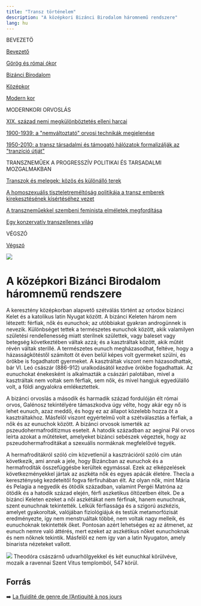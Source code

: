 ```yaml
---
title: "Transz történelem"
description: "A középkori Bizánci Birodalom háromnemű rendszere"
lang: hu
---
```


<div class="floating-columns">

<div class="floating-bar">

BEVEZETÖ

[Bevezető](/#/entry?id=transz-tortenelem)

[Görög és római ókor](/#/entry?id=transz-tortenelem-gorog-es-romai-okor)

[Bizánci Birodalom](/#/entry?id=transz-tortenelem-bizanci-birodalom)

[Középkor](/#/entry?id=transz-tortenelem-kozepkor)

[Modern kor](/#/entry?id=transz-tortenelem-modern-kor)

MODERNKORI ORVOSLÁS

[XIX. század nemi megkülönböztetés elleni harcai](/#/entry?id=transz-tortenelem-xix-szazad)

[1900-1939: a "nemváltoztató" orvosi technikák megjelenése](/#/entry?id=transz-tortenelem-nemvaltoztato-orvosi-technikak-megjelenese)

[1950-2010: a transz társadalmi és támogató hálózatok formalizálják az "tranzíció útját"](/#/entry?id=transz-tortenelem-xx-szazad)

TRANSZNEMŰEK A PROGRESSZÍV POLITIKAI ÉS TARSADALMI MOZGALMAKBAN

[Transzok és melegek: közös és különálló terek](/#/entry?id=transz-tortenelem-transzok-es-melegek)

[A homoszexuális tiszteletreméltóság politikája a transz emberek kirekesztésének kísértéséhez vezet](/#/entry?id=transz-tortenelem-meleg-tisztelet-transz-kirekesztes)

[A transzneműekkel szembeni feminista elméletek megfordítása](/#/entry?id=transz-tortenelem-feminista-elmeletek-megforditasa)

[Egy konzervatív transzellenes világ](/#/entry?id=transz-tortenelem-konzervativ-transzellenes-vilag)

VÉGSZÓ

[Végszó](/#/entry?id=transz-tortenelem-konkluzio)


</div>

<div class="wiki-content">

<div class="header-image"><img src="assets/images/undraw_moving.svg" /></div>

# A középkori Bizánci Birodalom háromnemű rendszere

A keresztény középkorban alapvető szétválás történt az ortodox bizánci Kelet és a katolikus latin Nyugat között. A bizánci Keleten három nem létezett: férfiak, nők és eunuchok; az utóbbiakat gyakran androgünnek is nevezik. Különbséget tettek a természetes eunuchok között, akik valamilyen születési rendellenesség miatt sterilnek születtek, vagy baleset vagy betegség következtében váltak azzá; és a kasztráltak között, akik műtét révén váltak sterillé. A természetes eunuch megházasodhat, feltéve, hogy a házasságkötéstől számított öt éven belül képes volt gyermeket szülni, és örökbe is fogadhatott gyermeket. A kasztráltak viszont nem házasodhattak, bár VI. Leó császár (886-912) uralkodásától kezdve örökbe fogadhattak. Az eunuchokat énekesként is alkalmazták a császári palotában, mivel a kasztráltak nem voltak sem férfiak, sem nők, és mivel hangjuk egyedülálló volt, a földi angyalokra emlékeztettek.

A bizánci orvoslás a második és harmadik század fordulóján élt római orvos, Galénosz tekintélyére támaszkodva úgy vélte, hogy akár egy nő is lehet eunuch, azaz meddő, és hogy ez az állapot közelebb hozza őt a kasztráltakhoz. Másfelől viszont egyértelmű volt a szétválasztás a férfiak, a nők és az eunuchok között. A bizánci orvosok ismerték az pszeudohermafroditizmus eseteit. A hatodik században az aeginai Pál orvos leírta azokat a műtéteket, amelyeket bizánci sebészek végeztek, hogy az pszeudohermafroditákat a szexuális normáknak megfelelővé tegyék. 

A hermafroditákról szóló cím közvetlenül a kasztrációról szóló cím után következik, ami annak a jele, hogy Bizáncban az eunuchok és a hermafroditák összefüggésbe kerültek egymással. Ezek az elképzelések következményekkel jártak az aszkéta nők és egyes apácák életére. Thecla a kereszténység kezdeteitől fogva férfiruhában élt. Az olyan nők, mint Mária és Pelagia a negyedik és ötödik században, valamint Pergéi Matróna az ötödik és a hatodik század elején, férfi aszketikus öltözetben éltek. De a bizánci Keleten ezeket a női aszkétákat nem férfinak, hanem eunuchnak, szent eunuchnak tekintették. Lelkük férfiassága és a szigorú aszkézis, amelyet gyakoroltak, valójában fiziológiájuk és testük metamorfózisát eredményezte, így nem menstruáltak többé, nem voltak nagy melleik, és eunuchoknak tekintették őket. Pontosan azért lehetséges ez az átmenet, az eunuch nemre való áttérés, mert ezeket az aszkétikus nőket eunuchoknak és nem nőknek tekintik. Másfelől ez nem így van a latin Nyugaton, amely binarista nézeteket vallott.

<div class="content-image"><img src="assets/images/imperatrice-theodora.png" />
<span>Theodóra császárnő udvarhölgyekkel és két eunuchkal körülvéve, mozaik a ravennai Szent Vitus templomból, 547 körül.</span></div>

## Forrás

➡️ [La fluidité de genre de l’Antiquité à nos jours](https://institutlaboetie.fr/wp-content/uploads/2023/06/NOTE-ILB-LGBT-1.pdf)

</div>
